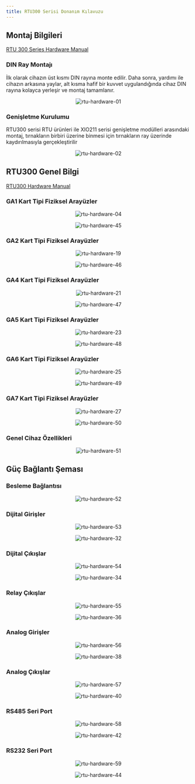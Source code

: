 ```yaml
---
title: RTU300 Serisi Donanım Kılavuzu
---
```


## Montaj Bilgileri

[RTU 300 Series Hardware Manual](https://www.mikrodev.com/wp-content/uploads/2023/03/MIKRODEV_HM_RTU300.pdf)

### DIN Ray Montajı

İlk olarak cihazın üst kısmı DIN rayına monte edilir. Daha sonra, yardımı ile
cihazın arkasına yaylar, alt kısma hafif bir kuvvet uygulandığında cihaz
DIN rayına kolayca yerleşir ve montaj tamamlanır.

<center>

![rtu-hardware-01](/img/rtu-hardware-01.png)

</center>

### Genişletme Kurulumu

RTU300 serisi RTU ürünleri ile XIO211 serisi genişletme modülleri arasındaki montaj,
tırnakların birbiri üzerine binmesi için tırnakların ray üzerinde kaydırılmasıyla gerçekleştirilir

<center>

![rtu-hardware-02](/img/rtu-hardware-02.png)

</center>

## RTU300 Genel Bilgi

[RTU300 Hardware Manual](https://www.mikrodev.com/en/docs/rtu/hardware_manual/MIKRODEV_HM_RTU300_en.pdf)

### GA1 Kart Tipi Fiziksel Arayüzler

<center>

![rtu-hardware-04](/img/rtu-hardware-04.png)

</center>

<center>

![rtu-hardware-45](/img/rtu-hardware-45.png)

</center>

### GA2 Kart Tipi Fiziksel Arayüzler

<center>

![rtu-hardware-19](/img/rtu-hardware-19.png)

</center>

<center>

![rtu-hardware-46](/img/rtu-hardware-46.png)

</center>

### GA4 Kart Tipi Fiziksel Arayüzler

<center>

![rtu-hardware-21](/img/rtu-hardware-21.png)

</center>

<center>

![rtu-hardware-47](/img/rtu-hardware-47.png)

</center>

### GA5 Kart Tipi Fiziksel Arayüzler

<center>

![rtu-hardware-23](/img/rtu-hardware-23.png)

</center>

<center>

![rtu-hardware-48](/img/rtu-hardware-48.png)

</center>

### GA6 Kart Tipi Fiziksel Arayüzler

<center>

![rtu-hardware-25](/img/rtu-hardware-25.png)

</center>

<center>

![rtu-hardware-49](/img/rtu-hardware-49.png)

</center>

### GA7 Kart Tipi Fiziksel Arayüzler

<center>

![rtu-hardware-27](/img/rtu-hardware-27.png)

</center>

<center>

![rtu-hardware-50](/img/rtu-hardware-50.png)

</center>

### Genel Cihaz Özellikleri

<center>

![rtu-hardware-51](/img/rtu-hardware-51.png)

</center>

## Güç Bağlantı Şeması

### Besleme Bağlantısı

<center>

![rtu-hardware-52](/img/rtu-hardware-52.png)

</center>

### Dijital Girişler

<center>

![rtu-hardware-53](/img/rtu-hardware-53.png)

</center>

<center>

![rtu-hardware-32](/img/rtu-hardware-32.png)

</center>

### Dijital Çıkışlar

<center>

![rtu-hardware-54](/img/rtu-hardware-54.png)

</center>

<center>

![rtu-hardware-34](/img/rtu-hardware-34.png)

</center>

### Relay Çıkışlar

<center>

![rtu-hardware-55](/img/rtu-hardware-55.png)

</center>

<center>

![rtu-hardware-36](/img/rtu-hardware-36.png)

</center>

### Analog Girişler

<center>

![rtu-hardware-56](/img/rtu-hardware-56.png)

</center>

<center>

![rtu-hardware-38](/img/rtu-hardware-38.png)

</center>

### Analog Çıkışlar

<center>

![rtu-hardware-57](/img/rtu-hardware-57.png)

</center>

<center>

![rtu-hardware-40](/img/rtu-hardware-40.png)

</center>

### RS485 Seri Port

<center>

![rtu-hardware-58](/img/rtu-hardware-58.png)

</center>

<center>

![rtu-hardware-42](/img/rtu-hardware-42.png)

</center>

### RS232 Seri Port

<center>

![rtu-hardware-59](/img/rtu-hardware-59.png)

</center>

<center>

![rtu-hardware-44](/img/rtu-hardware-44.png)

</center>
